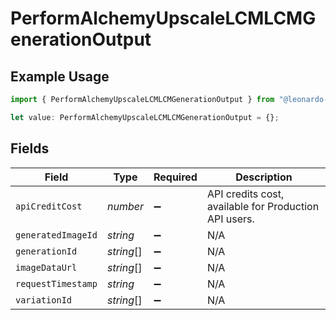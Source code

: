 # PerformAlchemyUpscaleLCMLCMGenerationOutput

## Example Usage

```typescript
import { PerformAlchemyUpscaleLCMLCMGenerationOutput } from "@leonardo-ai/sdk/sdk/models/operations";

let value: PerformAlchemyUpscaleLCMLCMGenerationOutput = {};
```

## Fields

| Field                                                 | Type                                                  | Required                                              | Description                                           |
| ----------------------------------------------------- | ----------------------------------------------------- | ----------------------------------------------------- | ----------------------------------------------------- |
| `apiCreditCost`                                       | *number*                                              | :heavy_minus_sign:                                    | API credits cost, available for Production API users. |
| `generatedImageId`                                    | *string*                                              | :heavy_minus_sign:                                    | N/A                                                   |
| `generationId`                                        | *string*[]                                            | :heavy_minus_sign:                                    | N/A                                                   |
| `imageDataUrl`                                        | *string*[]                                            | :heavy_minus_sign:                                    | N/A                                                   |
| `requestTimestamp`                                    | *string*                                              | :heavy_minus_sign:                                    | N/A                                                   |
| `variationId`                                         | *string*[]                                            | :heavy_minus_sign:                                    | N/A                                                   |